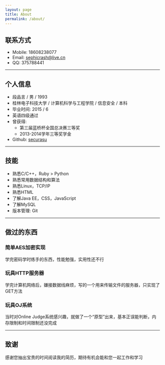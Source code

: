 ```yaml
---
layout: page
title: About
permalink: /about/
---
```


## 联系方式
- Mobile: 18608238077
- Email: [sephicrash@live.cn](mailto:sephicrash@live.cn)
- QQ: 375788441

- - -

## 个人信息
- 段品言 / 男 / 1993
- 桂林电子科技大学 / 计算机科学与工程学院 / 信息安全 / 本科
- 毕业时间: 2015 / 6
- 英语四级通过
- 曾获得:
  - 第三届蓝桥杯全国总决赛三等奖
  - 2013-2014学年三等奖学金
- Github: [securasu](https://github.com/securasu)

- - -

## 技能
- 熟悉C/C++，Ruby > Python
- 熟悉常用数据结构和算法
- 熟悉Linux，TCP/IP
- 熟悉HTML
- 了解Java EE，CSS，JavaScript
- 了解MySQL
- 版本管理: Git

- - -

## 做过的东西

### 简单AES加密实现
学完密码学时练手的东西，性能勉强，实用性还不行

### 玩具HTTP服务器
学完计算机网络后，嫌接数据线麻烦，写的一个用来传输文件的服务器，只实现了GET方法

### 玩具OJ系统
当时对Online Judge系统感兴趣，就做了一个“原型”出来，基本正误能判断，内存限制和时间限制还没完成

- - -

## 致谢
感谢您抽出宝贵的时间阅读我的简历，期待有机会能和您一起工作和学习
